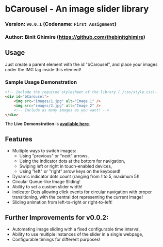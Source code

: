 # bCarousel - An image slider library
### Version: `v0.0.1` (Codename: `First Assignment`)
### Author: Binit Ghimire (https://github.com/thebinitghimire)

## Usage
Just create a parent element with the id "bCarousel", and place your images under the IMG tag inside this element!

### Sample Usage Demonstration

```html
<!-- Include the required stylesheet of the library (./css/style.css)-->
<div id="bCarousel">
    <img src="images/1.jpg" alt="Image 1" />
    <img src="images/2.jpg" alt="Image 2" />
    <!-- Include as many images as you want! -->
</div>
```

The **Live Demonstration** is [**available here**](https://whoisbinit.me/LF-Internship-Assignments/JS/Image%20Carousel/).

## Features
* Multiple ways to switch images:
    - Using "previous" or "next" arrows,
    - Using the indicator dots at the bottom for navigation,
    - Swiping left or right in touch-enabled devices,
    - Using "left" or "right" arrow keys on the keyboard!
* Dynamic indicator dots count (ranging from 1 to 5, maximum 5)!
* Circular Queue-like Image Sliding!
* Ability to set a custom slider width!
* Indicator Dots allowing click events for circular navigation with proper transitioning, with the central dot representing the current Image!
* Sliding animation from left-to-right or right-to-left!

## Further Improvements for v0.0.2:
* Automating image sliding with a fixed configurable time interval,
* Ability to use multiple instances of the slider in a single webpage,
* Configurable timings for different purposes!